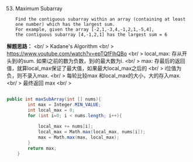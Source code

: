 53. Maximum Subarray

    	Find the contiguous subarray within an array (containing at least one number) which has the largest sum.
		For example, given the array [-2,1,-3,4,-1,2,1,-5,4],
		the contiguous subarray [4,-1,2,1] has the largest sum = 6


**解题思路：** <br/ >
Kadane's Algorithm <br/ >
https://www.youtube.com/watch?v=epTQfFlhQBo <br/ >
local_max: 存从开头到i的sum. 如果i之前的数为负数，到i的最大数为i. <br/ >
max: 存最后的返回值，就算local_max保证了最大值，如果最大local_max之后的 <br/ >
i位值为负，则不录入max. <br/ >
每轮比较max 和local_max的大小，大的存入max. <br/ >
最终返回 max <br/ >

```csharp

public int maxSubArray(int [] nums){
		int max = Integer.MIN_VALUE;
		int local_max = 0;
		for (int i=0; i < nums.length; i++){
			
			local_max += nums[i];
			local_max = Math.max(local_max, nums[i]); 
			max = Math.max(max, local_max);
		}	
		return max;
	}

	